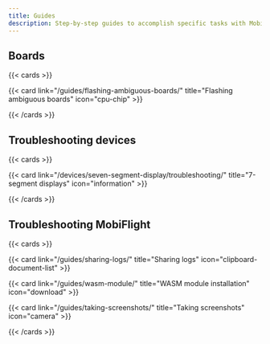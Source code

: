 ```yaml
---
title: Guides
description: Step-by-step guides to accomplish specific tasks with MobiFlight.
---
```


## Boards

{{< cards >}}

{{< card link="/guides/flashing-ambiguous-boards/" title="Flashing ambiguous boards" icon="cpu-chip" >}}

{{< /cards >}}

## Troubleshooting devices

{{< cards >}}

{{< card link="/devices/seven-segment-display/troubleshooting/" title="7-segment displays" icon="information" >}}

{{< /cards >}}

## Troubleshooting MobiFlight

{{< cards >}}

{{< card link="/guides/sharing-logs/" title="Sharing logs" icon="clipboard-document-list" >}}

{{< card link="/guides/wasm-module/" title="WASM module installation" icon="download" >}}

{{< card link="/guides/taking-screenshots/" title="Taking screenshots" icon="camera" >}}

{{< /cards >}}

